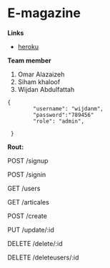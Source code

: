 # E-magazine

**Links**
- [heroku](https://e-magazineproject.herokuapp.com/)

**Team member**

1. Omar Alazaizeh
2. Siham khaloof
3. Wijdan Abdulfattah


```
{
        "username": "wijdanm",
        "password":"789456"
        "role": "admin",
        
 } 
 ```

**Rout:**

 
POST /signup

POST /signin

GET /users

GET /articales

POST /create

PUT /update/:id

DELETE /delete/:id

DELETE /deleteusers/:id

